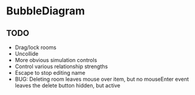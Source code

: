 # BubbleDiagram


## TODO

* Drag/lock rooms
* Uncollide
* More obvious simulation controls
* Control various relationship strengths
* Escape to stop editing name
* BUG: Deleting room leaves mouse over item, but no mouseEnter event leaves the delete button hidden, but active